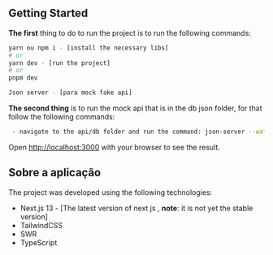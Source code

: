 ## Getting Started

**The first** thing to do to run the project is to run the following commands:

```bash
yarn ou npm i - [install the necessary libs]
# or
yarn dev - [run the project]
# or
pnpm dev

Json server - [para mock fake api]
```

**The second thing** is to run the mock api that is in the db json folder, for that follow the following commands:

```bash
 - navigate to the api/db folder and run the command: json-server --watch db.json --port 3004
```

Open [http://localhost:3000](http://localhost:3000) with your browser to see the result.

## Sobre a aplicação

The project was developed using the following technologies:

- Next.js 13 - [The latest version of next js , **note**: it is not yet the stable version]
- TailwindCSS
- SWR
- TypeScript
